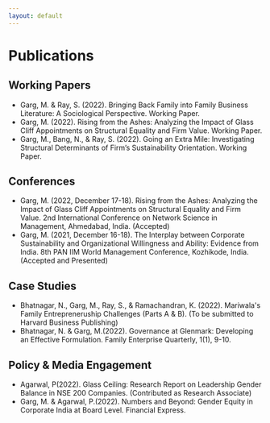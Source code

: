 ```yaml
---
layout: default
---
```


# Publications

## Working Papers
+ Garg, M. & Ray, S. (2022). Bringing Back Family into Family Business Literature: A Sociological Perspective. Working Paper. 
+ Garg, M. (2022). Rising from the Ashes: Analyzing the Impact of Glass Cliff Appointments on Structural Equality and Firm Value. Working Paper. 
+ Garg, M., Bang, N., & Ray, S. (2022). Going an Extra Mile: Investigating Structural Determinants of Firm’s Sustainability Orientation. Working Paper. 

## Conferences
+ Garg, M. (2022, December 17-18). Rising from the Ashes: Analyzing the Impact of Glass Cliff Appointments on Structural Equality and Firm Value. 2nd International Conference on Network Science in Management, Ahmedabad, India. (Accepted) 
+ Garg, M. (2021, December 16-18). The Interplay between Corporate Sustainability and Organizational Willingness and Ability: Evidence from India. 8th PAN IIM World Management Conference, Kozhikode, India. (Accepted and Presented)

## Case Studies
+ Bhatnagar, N., Garg, M., Ray, S., &  Ramachandran, K. (2022). Mariwala's Family Entrepreneruship Challenges (Parts A & B). (To be submitted to Harvard Business Publishing)
+ Bhatnagar, N. & Garg, M.(2022). Governance at Glenmark: Developing an Effective Formulation. Family Enterprise Quarterly, 1(1), 9-10.

## Policy & Media Engagement 
+ Agarwal, P(2022). Glass Ceiling: Research Report on Leadership Gender Balance in NSE 200 Companies. (Contributed as Research Associate)
+ Garg, M. & Agarwal, P.(2022). Numbers and Beyond: Gender Equity in Corporate India at Board Level. Financial Express.
